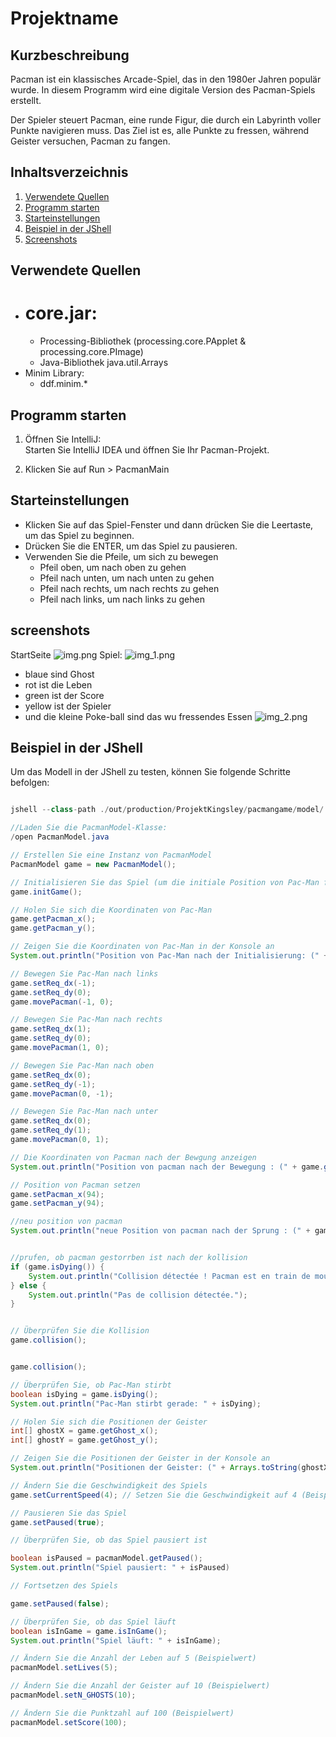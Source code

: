 # Projektname

## Kurzbeschreibung

Pacman ist ein klassisches Arcade-Spiel, das in den 1980er Jahren populär wurde. In diesem Programm wird eine digitale Version des Pacman-Spiels erstellt.

Der Spieler steuert Pacman, eine runde Figur, die durch ein Labyrinth voller Punkte navigieren muss. Das Ziel ist es, alle Punkte zu fressen, während Geister versuchen, Pacman zu fangen.

## Inhaltsverzeichnis

1. [Verwendete Quellen](#verwendete-quellen)
2. [Programm starten](#programm-starten)
3. [Starteinstellungen](#starteinstellungen)
4. [Beispiel in der JShell](#beispiel-in-der-jshell)
5. [Screenshots](#screenshots)


## Verwendete Quellen
- # core.jar:
  - Processing-Bibliothek (processing.core.PApplet & processing.core.PImage)
  - Java-Bibliothek java.util.Arrays
- Minim Library:
  - ddf.minim.*

## Programm starten

1. Öffnen Sie IntelliJ:  
   Starten Sie IntelliJ IDEA und öffnen Sie Ihr Pacman-Projekt.

2. Klicken Sie auf Run > PacmanMain

## Starteinstellungen

- Klicken Sie auf das Spiel-Fenster und dann drücken Sie die Leertaste, um das Spiel zu beginnen.
- Drücken Sie die ENTER, um das Spiel zu pausieren.
- Verwenden Sie die Pfeile, um sich zu bewegen 
  - Pfeil oben, um nach oben zu gehen
  - Pfeil nach unten, um nach unten zu gehen
  -  Pfeil nach rechts, um nach rechts zu gehen
  -  Pfeil nach links, um nach links zu gehen

## screenshots
StartSeite
![img.png](img.png)
Spiel:
![img_1.png](img_1.png)
- blaue sind Ghost
- rot ist die Leben
- green ist der Score
- yellow ist der Spieler
- und die kleine Poke-ball sind das wu fressendes Essen
  ![img_2.png](img_2.png)
## Beispiel in der JShell

Um das Modell in der JShell zu testen, können Sie folgende Schritte befolgen:

```java

jshell --class-path ./out/production/ProjektKingsley/pacmangame/model/

//Laden Sie die PacmanModel-Klasse:
/open PacmanModel.java

// Erstellen Sie eine Instanz von PacmanModel
PacmanModel game = new PacmanModel();

// Initialisieren Sie das Spiel (um die initiale Position von Pac-Man festzulegen)
game.initGame();

// Holen Sie sich die Koordinaten von Pac-Man
game.getPacman_x();
game.getPacman_y();

// Zeigen Sie die Koordinaten von Pac-Man in der Konsole an
System.out.println("Position von Pac-Man nach der Initialisierung: (" + game.getPacman_x() + ", " + game.getPacman_y() + ")");

// Bewegen Sie Pac-Man nach links
game.setReq_dx(-1);
game.setReq_dy(0);
game.movePacman(-1, 0);

// Bewegen Sie Pac-Man nach rechts
game.setReq_dx(1);
game.setReq_dy(0);
game.movePacman(1, 0);

// Bewegen Sie Pac-Man nach oben
game.setReq_dx(0);
game.setReq_dy(-1);
game.movePacman(0, -1);

// Bewegen Sie Pac-Man nach unter
game.setReq_dx(0);
game.setReq_dy(1);
game.movePacman(0, 1);

// Die Koordinaten von Pacman nach der Bewgung anzeigen
System.out.println("Position von pacman nach der Bewegung : (" + game.getPacman_x() + ", " + game.getPacman_y() + ")");

// Position von Pacman setzen
game.setPacman_x(94);
game.setPacman_y(94);

//neu position von pacman
System.out.println("neue Position von pacman nach der Sprung : (" + game.getPacman_x() + ", " + game.getPacman_y() + ")");


//prufen, ob pacman gestorrben ist nach der kollision
if (game.isDying()) {
    System.out.println("Collision détectée ! Pacman est en train de mourir.");
} else {
    System.out.println("Pas de collision détectée.");
}


// Überprüfen Sie die Kollision
game.collision();


game.collision();

// Überprüfen Sie, ob Pac-Man stirbt
boolean isDying = game.isDying();
System.out.println("Pac-Man stirbt gerade: " + isDying);

// Holen Sie sich die Positionen der Geister
int[] ghostX = game.getGhost_x();
int[] ghostY = game.getGhost_y();

// Zeigen Sie die Positionen der Geister in der Konsole an
System.out.println("Positionen der Geister: (" + Arrays.toString(ghostX) + ", " + Arrays.toString(ghostY) + ")");

// Ändern Sie die Geschwindigkeit des Spiels
game.setCurrentSpeed(4); // Setzen Sie die Geschwindigkeit auf 4 (Beispielwert)

// Pausieren Sie das Spiel
game.setPaused(true);

// Überprüfen Sie, ob das Spiel pausiert ist

boolean isPaused = pacmanModel.getPaused();
System.out.println("Spiel pausiert: " + isPaused)

// Fortsetzen des Spiels

game.setPaused(false);

// Überprüfen Sie, ob das Spiel läuft
boolean isInGame = game.isInGame();
System.out.println("Spiel läuft: " + isInGame);

// Ändern Sie die Anzahl der Leben auf 5 (Beispielwert)
pacmanModel.setLives(5);

// Ändern Sie die Anzahl der Geister auf 10 (Beispielwert)
pacmanModel.setN_GHOSTS(10);

// Ändern Sie die Punktzahl auf 100 (Beispielwert)
pacmanModel.setScore(100);
